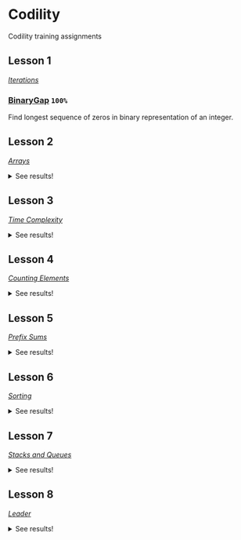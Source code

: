 # Codility
Codility training assignments

## Lesson 1
[_Iterations_](https://codility.com/media/train/Iterations.pdf)
### [BinaryGap](https://github.com/mm3l/Codility/tree/master/binarygap) `100%`
Find longest sequence of zeros in binary representation of an integer.
## Lesson 2
[_Arrays_](https://codility.com/media/train/0-Arrays.pdf)
<details>
  <summary>See results!</summary>

### [OddOccurrencesInArray](https://github.com/mm3l/Codility/tree/master/OddOccurrencesInArray) `100%` `Time Complexity: O(n)`
Find value that occurs in odd number of elements.
### [CyclicRotation](https://github.com/mm3l/Codility/tree/master/CyclicRotation) `100%` `Time Complexity: O(n)`
Rotate an array to the right by a given number of steps.
</details>

## Lesson 3
[_Time Complexity_](https://codility.com/media/train/1-TimeComplexity.pdf)
<details>
  <summary>See results!</summary>
  
### [FrogJmp](https://github.com/mm3l/Codility/tree/master/FrogJmp) `100` `Time Complexity: O(n)`
Count minimal number of jumps from position X to Y.
### [PermMissingElem](https://github.com/mm3l/Codility/tree/master/PermMissingElem) `100%` `Time Complexity: O(N) or O(N * log(N))`
Find the missing element in a given permutation.
### [TapeEquilibrium](https://github.com/mm3l/Codility/tree/master/TapeEquilibrium) `100%` `Time Complexity: O(N)`
Minimize the value |(A[0] + ... + A[P-1]) - (A[P] + ... + A[N-1])|.
</details>

## Lesson 4
[_Counting Elements_](https://codility.com/media/train/2-CountingElements.pdf)
<details>
  <summary>See results!</summary>

### [PermCheck](https://github.com/mm3l/Codility/tree/master/PermCheck) [`100%`](https://app.codility.com/demo/results/trainingQS748H-UHX/)
Check whether array A is a permutation.
### [FrogRiverOne](https://github.com/mm3l/Codility/tree/master/FrogRiverOne) [`100%`](https://app.codility.com/demo/results/training2GMRJV-7JF/)
Find the earliest time when a frog can jump to the other side of a river.
### [MaxCounters](https://github.com/mm3l/Codility/tree/master/MaxCounters) [`100%`](https://app.codility.com/demo/results/training2EJTVT-65B/)
Calculate the values of counters after applying all alternating operations: increase counter by 1; set value of all counters to current maximum.
### [MissingInteger](https://github.com/mm3l/Codility/tree/master/MissingInteger) [`100%`](https://app.codility.com/demo/results/trainingCQF52A-DQX/)
Find the smallest positive integer that does not occur in a given sequence.
</details>

## Lesson 5
[_Prefix Sums_](https://codility.com/media/train/3-PrefixSums.pdf)
<details>
  <summary>See results!</summary>

### [PassingCars](https://github.com/mm3l/Codility/tree/master/PassingCars) [`100%`](https://app.codility.com/demo/results/trainingUAQAF5-W67/)
Count the number of passing cars on the road.
### [GenomicRangeQuery](https://github.com/mm3l/Codility/tree/master/GenomicRangeQuery) [`100%`](https://app.codility.com/demo/results/trainingPJZJBC-QSS/)
Find the minimal nucleotide from a range of sequence DNA.
### [MinAvgTwoSlice](https://github.com/mm3l/Codility/tree/master/MinAvgTwoSlice) [`100%`](https://app.codility.com/demo/results/trainingAT6W7M-Q8A/)
Find the minimal average of any slice containing at least two elements.
### [CountDiv](https://github.com/mm3l/Codility/tree/master/CountDiv) [`100%`](https://app.codility.com/demo/results/trainingQAXAJQ-DP3/)
Compute number of integers divisible by k in range [a..b].
</details>

## Lesson 6
[_Sorting_](https://codility.com/media/train/4-Sorting.pdf)
<details>
  <summary>See results!</summary>

### [MaxProductOfThree](https://github.com/mm3l/Codility/tree/master/MaxProductOfThree) [`100%`](https://app.codility.com/demo/results/trainingS2PYFF-EY7/)
Maximize A[P] * A[Q] * A[R] for any triplet (P, Q, R).

### [Distinct](https://github.com/mm3l/Codility/tree/master/Distinct) [`100%`](https://app.codility.com/demo/results/trainingA5YUHE-YFX/)
Compute number of distinct values in an array.

### [Triangle](https://github.com/mm3l/Codility/tree/master/Triangle) [`100%`](https://app.codility.com/demo/results/trainingNZXQ8T-EMU/)
Determine whether a triangle can be built from a given set of edges.

### NumberOfDiscIntersections
Compute the number of intersections in a sequence of discs.

</details>

## Lesson 7
[_Stacks and Queues_](https://codility.com/media/train/5-Stacks.pdf)
<details>
  <summary>See results!</summary>

### [Brackets](https://github.com/mm3l/Codility/tree/master/Brackets) [`100%`](https://app.codility.com/demo/results/trainingAHQN7A-9YD/)
Determine whether a given string of parentheses (multiple types) is properly nested.

### [Fish](https://github.com/mm3l/Codility/tree/master/Fish) [`100%`](https://app.codility.com/demo/results/trainingWMXANE-M5T/)
N voracious fish are moving along a river. Calculate how many fish are alive.

### [Nesting](https://github.com/mm3l/Codility/tree/master/Nesting) [`100%`](https://app.codility.com/demo/results/trainingP553PK-MDH/)
Determine whether a given string of parentheses (single type) is properly nested.

### [StoneWall](https://github.com/mm3l/Codility/tree/master/StoneWall) [`100%`](https://app.codility.com/demo/results/trainingDACA6A-PWF/)
Cover "Manhattan skyline" using the minimum number of rectangles.

</details>

## Lesson 8
[_Leader_](https://codility.com/media/train/6-Leader.pdf)
<details>
  <summary>See results!</summary>

### Dominator
Find an index of an array such that its value occurs at more than half of indices in the array.

### EquiLeader
Find the index S such that the leaders of the sequences A[0], A[1], ..., A[S] and A[S + 1], A[S + 2], ..., A[N - 1] are the same.

</details>


